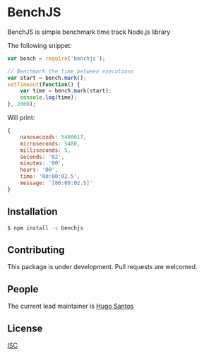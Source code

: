 # BenchJS

BenchJS is simple benchmark time track Node.js library

The following snippet:

```js
var bench = require('benchjs');

// Benchmark the time between executions
var start = bench.mark();
setTimeout(function() {
    var time = bench.mark(start);
    console.log(time);
}, 2000);
```

Will print:

```js
{
    nanoseconds: 5480017,
    microseconds: 5480,
    milliseconds: 5,
    seconds: '02',
    minutes: '00',
    hours: '00',
    time: '00:00:02.5',
    message: '[00:00:02.5]'
}
```

## Installation

```bash
$ npm install -s benchjs
```

## Contributing

  This package is under development. Pull requests are welcomed.

## People

  The current lead maintainer is [Hugo Santos](https://github.com/hugosantos-io/benchjs)

## License

  [ISC](LICENSE)